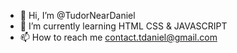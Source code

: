 - 👋 Hi, I’m @TudorNearDaniel
- 🌱 I’m currently learning HTML CSS & JAVASCRIPT
- 📫 How to reach me contact.tdaniel@gmail.com

<!---
TudorNearDaniel/TudorNearDaniel is a ✨ special ✨ repository because its `README.md` (this file) appears on your GitHub profile.
You can click the Preview link to take a look at your changes.
--->
